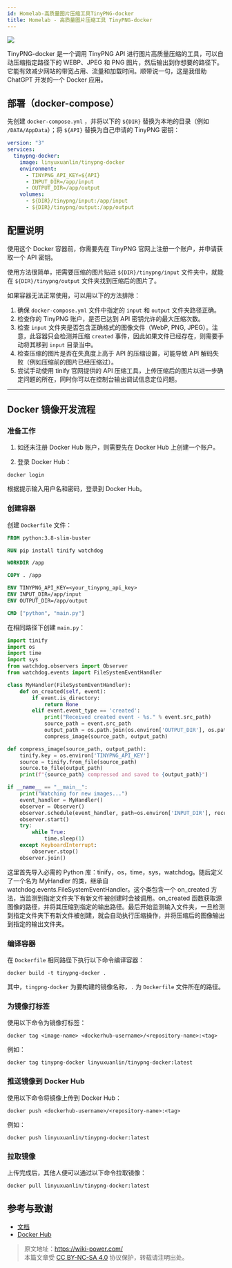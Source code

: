 ```yaml
---
id: Homelab-高质量图片压缩工具TinyPNG-docker
title: Homelab - 高质量图片压缩工具 TinyPNG-docker
---
```


![](https://wiki-media-1253965369.cos.ap-guangzhou.myqcloud.com/img/20230416163137.png)

TinyPNG-docker 是一个调用 TinyPNG API 进行图片高质量压缩的工具，可以自动压缩指定路径下的 WEBP、JPEG 和 PNG 图片，然后输出到你想要的路径下。它能有效减少网站的带宽占用、流量和加载时间。顺带说一句，这是我借助 ChatGPT 开发的一个 Docker 应用。

## 部署（docker-compose）

先创建 `docker-compose.yml` ，并将以下的 `${DIR}` 替换为本地的目录（例如 `/DATA/AppData`）；将 `${API}` 替换为自己申请的 TinyPNG 密钥：

```yml title="docker-compose.yml"
version: "3"
services:
  tinypng-docker:
    image: linyuxuanlin/tinypng-docker
    environment:
      - TINYPNG_API_KEY=${API}
      - INPUT_DIR=/app/input
      - OUTPUT_DIR=/app/output
    volumes:
      - ${DIR}/tinypng/input:/app/input
      - ${DIR}/tinypng/output:/app/output
```

## 配置说明

使用这个 Docker 容器前，你需要先在 TinyPNG 官网上注册一个账户，并申请获取一个 API 密钥。

使用方法很简单，把需要压缩的图片贴进 `${DIR}/tinypng/input` 文件夹中，就能在 `${DIR}/tinypng/output` 文件夹找到压缩后的图片了。

如果容器无法正常使用，可以用以下的方法排除：

1. 确保 `docker-compose.yml` 文件中指定的 `input` 和 `output` 文件夹路径正确。
2. 检查你的 TinyPNG 账户，是否已达到 API 密钥允许的最大压缩次数。
3. 检查 `input` 文件夹是否包含正确格式的图像文件（WebP, PNG, JPEG）。注意，此容器只会检测并压缩 `created` 事件，因此如果文件已经存在，则需要手动将其移到 `input` 目录当中。
4. 检查压缩的图片是否在失真度上高于 API 的压缩设置，可能导致 API 解码失败（例如压缩前的图片已经压缩过）。
5. 尝试手动使用 tinify 官网提供的 API 压缩工具，上传压缩后的图片以进一步确定问题的所在，同时你可以在控制台输出调试信息定位问题。

---

## Docker 镜像开发流程

### 准备工作

1. 如还未注册 Docker Hub 账户，则需要先在 Docker Hub 上创建一个账户。

2. 登录 Docker Hub：

```shell
docker login
```

根据提示输入用户名和密码，登录到 Docker Hub。

### 创建容器

创建 `Dockerfile` 文件：

```Dockerfile title="Dockerfile"
FROM python:3.8-slim-buster

RUN pip install tinify watchdog

WORKDIR /app

COPY . /app

ENV TINYPNG_API_KEY=<your_tinypng_api_key>
ENV INPUT_DIR=/app/input
ENV OUTPUT_DIR=/app/output

CMD ["python", "main.py"]
```

在相同路径下创建 `main.py`：

```py title="main.py"
import tinify
import os
import time
import sys
from watchdog.observers import Observer
from watchdog.events import FileSystemEventHandler

class MyHandler(FileSystemEventHandler):
    def on_created(self, event):
        if event.is_directory:
            return None
        elif event.event_type == 'created':
            print("Received created event - %s." % event.src_path)
            source_path = event.src_path
            output_path = os.path.join(os.environ['OUTPUT_DIR'], os.path.basename(source_path))
            compress_image(source_path, output_path)

def compress_image(source_path, output_path):
    tinify.key = os.environ['TINYPNG_API_KEY']
    source = tinify.from_file(source_path)
    source.to_file(output_path)
    print(f"{source_path} compressed and saved to {output_path}")

if __name__ == "__main__":
    print("Watching for new images...")
    event_handler = MyHandler()
    observer = Observer()
    observer.schedule(event_handler, path=os.environ['INPUT_DIR'], recursive=False)
    observer.start()
    try:
        while True:
            time.sleep(1)
    except KeyboardInterrupt:
        observer.stop()
    observer.join()
```

这里首先导入必需的 Python 库：tinify，os，time，sys，watchdog。随后定义了一个名为 MyHandler 的类，继承自 watchdog.events.FileSystemEventHandler。这个类包含一个 on_created 方法，当监测到指定文件夹下有新文件被创建时会被调用。on_created 函数获取源图像的路径，并将其压缩到指定的输出路径。最后开始监测输入文件夹，一旦检测到指定文件夹下有新文件被创建，就会自动执行压缩操作，并将压缩后的图像输出到指定的输出文件夹。

### 编译容器

在 `Dockerfile` 相同路径下执行以下命令编译容器：

```shell
docker build -t tinypng-docker .
```

其中，`tingpng-docker` 为要构建的镜像名称，`.` 为 `Dockerfile` 文件所在的路径。

### 为镜像打标签

使用以下命令为镜像打标签：

```shell
docker tag <image-name> <dockerhub-username>/<repository-name>:<tag>
```

例如：

```shell
docker tag tinypng-docker linyuxuanlin/tinypng-docker:latest
```

### 推送镜像到 Docker Hub

使用以下命令将镜像上传到 Docker Hub：

```shell
docker push <dockerhub-username>/<repository-name>:<tag>

```

例如：

```shell
docker push linyuxuanlin/tinypng-docker:latest
```

### 拉取镜像

上传完成后，其他人便可以通过以下命令拉取镜像：

```shell
docker pull linyuxuanlin/tinypng-docker:latest
```

## 参考与致谢

- [文档](https://wiki-power.com/Homelab-%E9%AB%98%E8%B4%A8%E9%87%8F%E5%9B%BE%E7%89%87%E5%8E%8B%E7%BC%A9%E5%B7%A5%E5%85%B7TinyPNG-docker)
- [Docker Hub](https://hub.docker.com/r/linyuxuanlin/tinypng-docker)

> 原文地址：<https://wiki-power.com/>  
> 本篇文章受 [CC BY-NC-SA 4.0](https://creativecommons.org/licenses/by/4.0/deed.zh) 协议保护，转载请注明出处。
